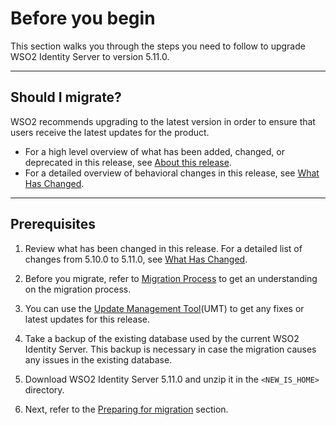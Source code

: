 # Before you begin

This section walks you through the steps you need to follow to upgrade WSO2 Identity Server to version 5.11.0. 

---

## Should I migrate?

WSO2 recommends upgrading to the latest version in order to ensure that
users receive the latest updates for the product.

-   For a high level overview of what has been added, changed, or
    deprecated in this release, see [About this
    release](TBD:../../get-started/about-this-release).
-   For a detailed overview of behavioral changes in this release, see
    [What Has Changed](../../../deploy/migrate/migrating-what-has-changed).

---
    
## Prerequisites

1.  Review what has been changed in this release. For a detailed list of
    changes from 5.10.0 to 5.11.0, see
    [What Has Changed](../../../deploy/migrate/migrating-what-has-changed).

2.  Before you migrate, refer to [Migration Process](../../../deploy/migrate/migration-process/) 
    to get an understanding on the migration process.

3.  You can use the [Update Management Tool](https://updates.docs.wso2.com/en/latest/)(UMT) to get any
    fixes or latest updates for this release.

4.  Take a backup of the existing database used by the current WSO2 Identity Server. 
    This backup is necessary in case the migration causes any issues in the existing database.

5.  Download WSO2 Identity Server 5.11.0 and unzip it in the `<NEW_IS_HOME>` directory.

6.  Next, refer to the [Preparing for migration](../../../deploy/migrate/migrating-preparing-for-migration) section.